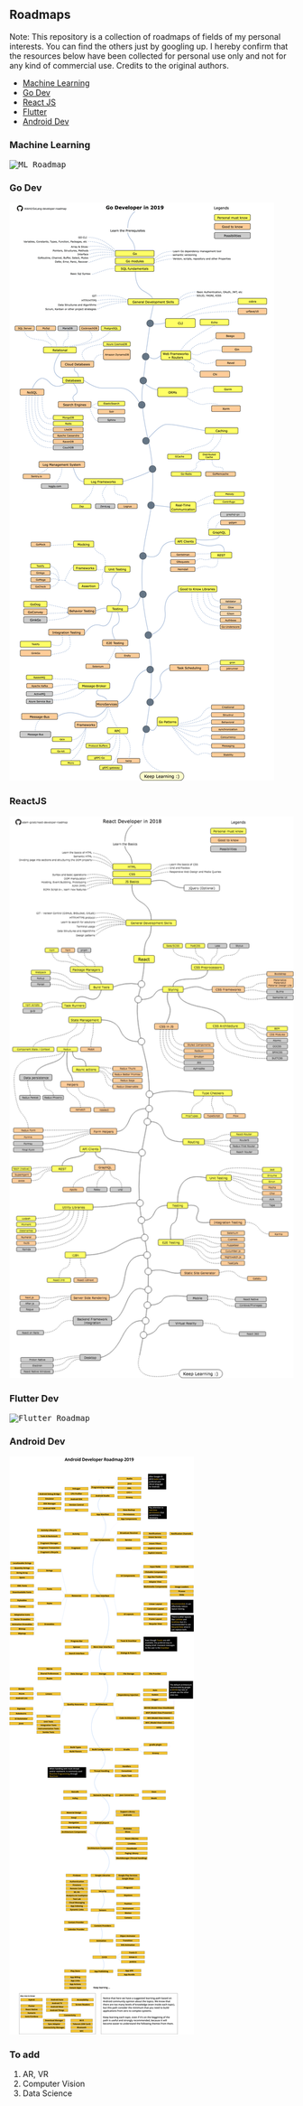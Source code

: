 ## Roadmaps

Note: This repository is a collection of roadmaps of fields of my personal interests. You can find the others just by googling up. I hereby confirm that the resources below have been collected for personal use only and not for any kind of commercial use. Credits to the original authors.

- [Machine Learning](#machine-learning)
- [Go Dev](#go-dev)
- [React JS](#reactjs)
- [Flutter](#flutter-dev)
- [Android Dev](#android-dev)

### Machine Learning

<kbd>
<img src="https://raw.githubusercontent.com/chris-chris/ml-engineer-roadmap/master/img/ml-engineer.png" alt="ML Roadmap">
</kbd>

### Go Dev

<kbd>
<img src="https://raw.githubusercontent.com/Alikhll/golang-developer-roadmap/master/golang-developer-roadmap.png" alt="Go Roadmap">
</kbd>

### ReactJS

<kbd>
<img src="https://raw.githubusercontent.com/adam-golab/react-developer-roadmap/master/roadmap.png" alt="React Roadmap">
</kbd>

### Flutter Dev

<kbd>
<img src="https://raw.githubusercontent.com/olexale/flutter_roadmap/master/images/FlutterRoadmap.png" alt="Flutter Roadmap">
</kbd>

### Android Dev

<kbd>
<img src="https://raw.githubusercontent.com/mobile-roadmap/android-developer-roadmap/master/images/android_roadmap.png" alt="Android Roadmap">
</kbd>

### To add

1. AR, VR
2. Computer Vision
3. Data Science
